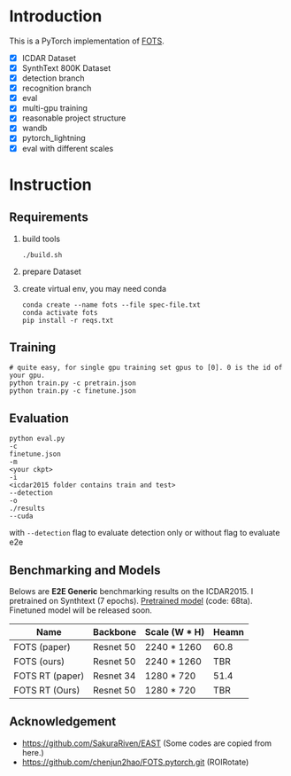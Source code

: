 # Introduction

This is a PyTorch implementation of [FOTS](https://arxiv.org/abs/1801.01671).

 - [x] ICDAR Dataset 
 - [x] SynthText 800K Dataset
 - [x] detection branch 
 - [x] recognition branch
 - [x] eval
 - [x] multi-gpu training
 - [x] reasonable project structure
 - [x] wandb
 - [x] pytorch_lightning
 - [x] eval with different scales

# Instruction

## Requirements

1. build tools

   ```
   ./build.sh
   ```

2. prepare Dataset

3. create virtual env, you may need conda
   ```
   conda create --name fots --file spec-file.txt
   conda activate fots
   pip install -r reqs.txt
   ```


## Training

   ```
   # quite easy, for single gpu training set gpus to [0]. 0 is the id of your gpu.
   python train.py -c pretrain.json
   python train.py -c finetune.json

   ```
   
## Evaluation

```
python eval.py 
-c
finetune.json
-m
<your ckpt>
-i
<icdar2015 folder contains train and test>
--detection    
-o
./results
--cuda
```

with `--detection` flag to evaluate detection only or without flag to evaluate e2e

## Benchmarking and Models 
Belows are **E2E Generic** benchmarking results on the ICDAR2015. I pretrained on Synthtext (7 epochs).  [Pretrained model](https://pan.baidu.com/s/18RR9J7TvuZn4LUCv2eJmHQ) (code: 68ta). Finetuned model will be released soon.



| Name            | Backbone  | Scale (W * H) | Heamn |
|-----------------|-----------|---------------|-------|
| FOTS (paper)    | Resnet 50 | 2240 * 1260   | 60.8  |
| FOTS (ours)     | Resnet 50 | 2240 * 1260   | TBR   |
| FOTS RT (paper) | Resnet 34 | 1280 * 720    | 51.4  |
| FOTS RT (Ours) | Resnet 50 | 1280 * 720    | TBR   |



## Acknowledgement
- https://github.com/SakuraRiven/EAST (Some codes are copied from here.)
- https://github.com/chenjun2hao/FOTS.pytorch.git (ROIRotate)
